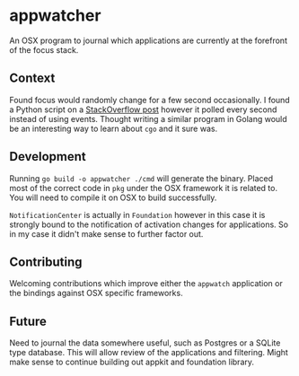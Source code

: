 # appwatcher
An OSX program to journal which applications are currently at the forefront of the focus stack.

## Context
Found focus would randomly change for a few second occasionally.  I found a Python script on a [StackOverflow post]()
however it polled every second instead of using events.  Thought writing a similar program in Golang would be an
interesting way to learn about `cgo` and it sure was.

## Development
Running `go build -o appwatcher ./cmd` will generate the binary.  Placed most of the correct code in `pkg` under the
OSX framework it is related to.  You will need to compile it on OSX to build successfully.

`NotificationCenter` is actually in `Foundation` however in this case it is strongly bound to the notification of
activation changes for applications.  So in my case it didn't make sense to further factor out.

## Contributing
Welcoming contributions which improve either the `appwatch` application or the bindings against OSX specific frameworks.

## Future
Need to journal the data somewhere useful, such as Postgres or a SQLite type database.  This will allow review of the
applications and filtering.  Might make sense to continue building out appkit and foundation library.
